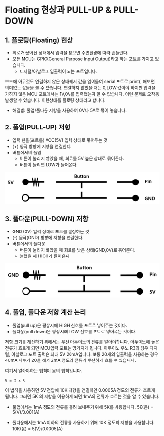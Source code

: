 # Floating 현상과 PULL-UP & PULL-DOWN


## 1. 플로팅(Floating) 현상
- 회로가 끊어진 상태에서 입력을 받으면 주변환경에 따라 흔들린다.
- 모든 MCU는 GPIO(General Purpose Input Output)라고 하는 포트를 가지고 있습니다.
	- 디지털/아날로그 입출력이 되는 포트입니다.

보드에 아무것도 연결하지 않은 상태에서 값을 읽어들여 serial 포트로 print() 해보면 의미없는 값들을 볼 수 있습니다.
연결하지 않았을 때는 0,LOW 값이야 하지만 입력을 가하지 않은 MCU 포트에서는 1V,0V를 입력했는지 알 수 없습니다.
이런 문제로 오작동 발생할 수 있습니다. 이런상태를 플로팅 상태라고 합니다.

- 해결법: 풀업/풀다운 저항을 사용하여 0V나 5V로 묶어 놓습니다.


## 2. 풀업(PULL-UP) 저항
- 입력 핀을(포트를) VCC(5V) 입력 상태로 묶어두는 것
- (+) 양극 방향에 저항을 연결한다.
- 버튼에서의 풀업
	- 버튼이 눌리지 않았을 때, 회로를 5V 높은 상태로 묶어준다.
	- 버튼이 눌리면 LOW가 들어온다.

<img src="./pic/PULL_UP.png">


## 3. 풀다운(PULL-DOWN) 저항
- GND (0V) 입력 상태로 포트를 설정하는 것
- (-) 음극(GND) 방향에 저항을 연결한다.
- 버튼에서의 풀다운
	- 버튼이 눌리지 않았을 때 회로를 낮은 상태(GND,0V)로 묶어준다.
	- 눌렀을 때 HIGH가 들어온다.

<img src="./pic/PULL_DOWN.png">


## 4. 풀업, 풀다운 저항 계산 논리
- 풀업(pull up)은 평상시에 HIGH 신호를 포트로 넣어주는 것이다.
- 풀다운(pull down)은 평상시에 LOW 신호를 포트로 넣어주는 것이다.

저항 크기를 계산하기 위해서는 우선 아두이노의 전류를 알아야합니다. 
아두이노에 높은 전류가 흐르게 되면 MCU입력 포트는 망가지게 됩니다.
아두이노 우노 R3의 경우 디지털, 아날로그 포트 출력은 최대 5V 20mA입니다.
보통 20개의 입출력을 사용하는 경우 40mA 나누기 20을 해서 2mA 정도의 전류가 무난하게 흐를 수 있습니다.

여기서 알아야하는 법칙이 옴의 법칙입니다.
```
V = I x R
```

이 법칙을 사용하면 5V 전압에 10K 저항을 연결하면 0.0005A 정도의 전류가 흐르게 됩니다.
그러면 5K 의 저항을 이용하게 되면 1mA의 전류가 흐르는 것을 알 수 있습니다.

- 풀업에서는 1mA 정도의 전류를 흘려 보내주기 위해 5K를 사용합니다.
5K(옴) = 5(V)/0.001(A)

- 풀다운에서는 1mA 이하의 전류를 사용하기 위해 10K 정도의 저항을 사용합니다.
10K(옴) = 5(V)/0.0005(A)
